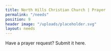 ```yaml
---
title: North Hills Christian Church | Prayer
permalink: "/needs"
position: 9
header image: "/uploads/placeholder.svg"
layout: needs
---
```


Have a prayer request? Submit it here. 
